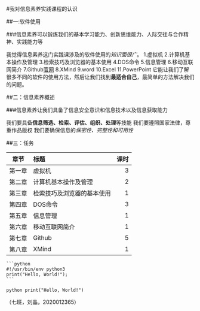 #我对信息素养实践课程的认识

##一:软件使用

###信息素养可以锻炼我们的基本学习能力、创新思维能力、人际交往与合作精神、实践能力等

我觉得信息素养这门实践课涉及的软件使用的*知识面很广*。
1.虚拟机
2.计算机基本操作及管理
3.检索技巧及浏览器的基本使用
4.DOS命令
5.信息管理
6.移动互联网简介
7.Github[官网](https://github.com)
8.XMind
9.word
10.Excel
11.PowerPoint
它能让我们了解很多不同的软件的使用方法，然后让我们找到**最适合自己**，最简单的方法解决我们的问题。

##二：信息素养概述

###信息素养让我们具备了信息安全意识和信息技术以及信息获取能力

我们要具备**信息筛选、检索、评估、组织、处理**等技能
我们要遵照国家法律，尊重作品版权
我们要确保信息的*保密性、完整性和可用性*

##三：任务

|  章节  | 标题                       | 课时 |
| :----: | :------------------------- | ---: |
| 第一章 | 虚拟机                     |    3 |
| 第二章 | 计算机基本操作及管理       |    2 |
| 第三章 | 检索技巧及浏览器的基本使用 |    1 |
| 第四章 | DOS命令                    |    3 |
| 第五章 | 信息管理                   |    1 |
| 第六章 | 移动互联网简介             |    1 |
| 第七章 | Github                     |    5 |
| 第八章 | XMind                      |    1 |

    ```python
    #!/usr/bin/env python3
    print("Hello, World!");
    ```

`python print("Hello, World!")`

（七班，刘晶，2020012365）

